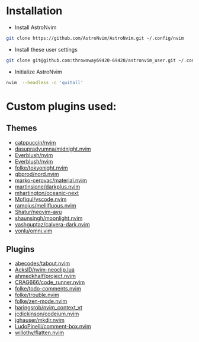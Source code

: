 # Installation

- Install AstroNvim

```sh
git clone https://github.com/AstroNvim/AstroNvim.git ~/.config/nvim
```

- Install these user settings

```sh
git clone git@github.com:throwaway69420-69420/astronvim_user.git ~/.config/nvim/lua/user
```

- Initialize AstroNvim

```sh
nvim  --headless -c 'quitall'
```

# Custom plugins used:

## Themes

- [catppuccin/nvim](https://github/catppuccin/nvim)
- [dasupradyumna/midnight.nvim](https://github.com/dasupradyumna/midnight.nvim)
- [Everblush/nvim](https://github.com/Everblush/nvim)
- [Everblush/nvim](https://github.com/Everblush/nvim)
- [folke/tokyonight.nvim](https://github.com/folke/tokyonight.nvim)
- [gbprod/nord.nvim](https://github.com/gbprod/nord.nvim)
- [marko-cerovac/material.nvim](https://github.com/marko-cerovac/material.nvim)
- [martinsione/darkplus.nvim](https://github.com/martinsione/darkplus.nvim)
- [mhartington/oceanic-next](https://github.com/mhartington/oceanic-next)
- [Mofiqul/vscode.nvim](https://github.com/Mofiqul/vscode.nvim)
- [ramojus/mellifluous.nvim](https://github.com/ramojus/mellifluous.nvim)
- [Shatur/neovim-ayu](https://github.com/Shatur/neovim-ayu)
- [shaunsingh/moonlight.nvim](https://github.com/shaunsingh/moonlight.nvim)
- [yashguptaz/calvera-dark.nvim](https://github.com/yashguptaz/calvera-dark.nvim)
- [yonlu/omni.vim](https://github.com/yonlu/omni.vim)


## Plugins

- [abecodes/tabout.nvim](https://github.com/abecodes/tabout.nvim)
- [AckslD/nvim-neoclip.lua](https://github.com/AckslD/nvim-neoclip.lua)
- [ahmedkhalf/project.nvim](https://github.com/ahmedkhalf/project.nvim)
- [CRAG666/code_runner.nvim](https://github.com/CRAG666/code_runner.nvim)
- [folke/todo-comments.nvim](https://github.com/folke/todo-comments.nvim)
- [folke/trouble.nvim](https://github.com/folke/trouble.nvim)
- [folke/zen-mode.nvim](https://github.com/folke/zen-mode.nvim)
- [haringsrob/nvim_context_vt](https://github.com/haringsrob/nvim_context_vt)
- [jcdickinson/codeium.nvim](https://github.com/jcdickinson/codeium.nvim)
- [jghauser/mkdir.nvim](https://github.com/jghauser/mkdir.nvim)
- [LudoPinelli/comment-box.nvim](https://github.com/LudoPinelli/comment-box.nvim)
- [willothy/flatten.nvim](htpps://github.com/willothy/flatten.nvim)


